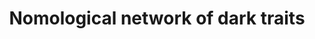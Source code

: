 ---
title: Nomological network of dark traits
summary: The goal of this project is to explore the core features of the dark traits, their main correlates, as well as to validate measures of various dark traits. The focus in on Dark Tetrad traits (psychopathy, Machiavellianism, narcissism, and sadism), but we expanded the dark traits network to other traits related to dark core, such as envy, selfishness, schadenfreude, spitefulness, vengefulness, and similar.


# Optional external URL for project (replaces project detail page).
external_link: https://www.researchgate.net/project/Nomological-network-of-dark-traits

---